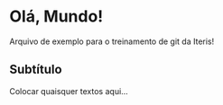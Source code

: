 # Olá, Mundo!

Arquivo de exemplo para o treinamento de git da Iteris!

## Subtítulo

Colocar quaisquer textos aqui...


